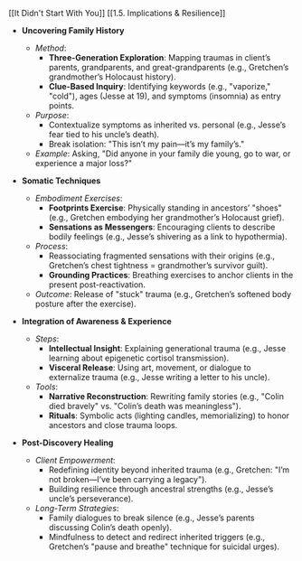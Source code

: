 [[It Didn't Start With You]]
[[1.5. Implications & Resilience]]

- **Uncovering Family History**
	
	- _Method_:
		- **Three-Generation Exploration**: Mapping traumas in client’s parents, grandparents, and great-grandparents (e.g., Gretchen’s grandmother’s Holocaust history).
		- **Clue-Based Inquiry**: Identifying keywords (e.g., "vaporize," "cold"), ages (Jesse at 19), and symptoms (insomnia) as entry points.
	- _Purpose_:
		- Contextualize symptoms as inherited vs. personal (e.g., Jesse’s fear tied to his uncle’s death).
		- Break isolation: "This isn’t my pain—it’s my family’s."
	- _Example_: Asking, "Did anyone in your family die young, go to war, or experience a major loss?"
- **Somatic Techniques**
	
	- _Embodiment Exercises_:
		- **Footprints Exercise**: Physically standing in ancestors’ "shoes" (e.g., Gretchen embodying her grandmother’s Holocaust grief).
		- **Sensations as Messengers**: Encouraging clients to describe bodily feelings (e.g., Jesse’s shivering as a link to hypothermia).
	- _Process_:
		- Reassociating fragmented sensations with their origins (e.g., Gretchen’s chest tightness = grandmother’s survivor guilt).
		- **Grounding Practices**: Breathing exercises to anchor clients in the present post-reactivation.
	- _Outcome_: Release of "stuck" trauma (e.g., Gretchen’s softened body posture after the exercise).
- **Integration of Awareness & Experience**
	
	- _Steps_:
		- **Intellectual Insight**: Explaining generational trauma (e.g., Jesse learning about epigenetic cortisol transmission).
		- **Visceral Release**: Using art, movement, or dialogue to externalize trauma (e.g., Jesse writing a letter to his uncle).
	- _Tools_:
		- **Narrative Reconstruction**: Rewriting family stories (e.g., "Colin died bravely" vs. "Colin’s death was meaningless").
		- **Rituals**: Symbolic acts (lighting candles, memorializing) to honor ancestors and close trauma loops.
- **Post-Discovery Healing**
	
	- _Client Empowerment_:
		- Redefining identity beyond inherited trauma (e.g., Gretchen: "I’m not broken—I’ve been carrying a legacy").
		- Building resilience through ancestral strengths (e.g., Jesse’s uncle’s perseverance).
	- _Long-Term Strategies_:
		- Family dialogues to break silence (e.g., Jesse’s parents discussing Colin’s death openly).
		- Mindfulness to detect and redirect inherited triggers (e.g., Gretchen’s "pause and breathe" technique for suicidal urges).
